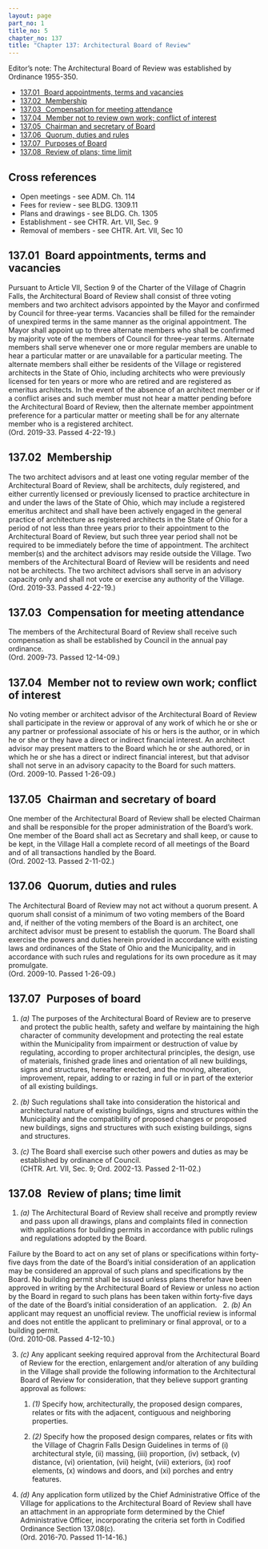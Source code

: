 ```yaml
---
layout: page
part_no: 1
title_no: 5
chapter_no: 137
title: "Chapter 137: Architectural Board of Review"
---
```


Editor’s note: The Architectural Board of Review was established by Ordinance
1955-350.

* [137.01   Board appointments, terms and vacancies](#13701-board-appointments-terms-and-vacancies)
* [137.02   Membership](#13702-membership)
* [137.03   Compensation for meeting attendance](#13703-compensation-for-meeting-attendance)
* [137.04   Member not to review own work; conflict of interest](#13704-member-not-to-review-own-work-conflict-of-interest)
* [137.05   Chairman and secretary of Board](#13705-chairman-and-secretary-of-board)
* [137.06   Quorum, duties and rules](#13706-quorum-duties-and-rules)
* [137.07   Purposes of Board](#13707-purposes-of-board)
* [137.08   Review of plans; time limit](#13708-review-of-plans-time-limit)

## Cross references

* Open meetings - see ADM. Ch. 114
* Fees for review - see BLDG. 1309.11
* Plans and drawings - see BLDG. Ch. 1305
* Establishment - see CHTR. Art. VII, Sec. 9
* Removal of members - see CHTR. Art. VII, Sec 10

## 137.01   Board appointments, terms and vacancies

Pursuant to Article VII, Section 9 of the Charter of the Village of Chagrin
Falls, the Architectural Board of Review shall consist of three voting members
and two architect advisors appointed by the Mayor and confirmed by Council for
three-year terms. Vacancies shall be filled for the remainder of unexpired
terms in the same manner as the original appointment. The Mayor shall appoint up
to three alternate members who shall be confirmed by majority vote of the
members of Council for three-year terms. Alternate members shall serve whenever
one or more regular members are unable to hear a particular matter or are
unavailable for a particular meeting. The alternate members shall either be
residents of the Village or registered architects in the State of Ohio,
including architects who were previously licensed for ten years or more who are
retired and are registered as emeritus architects. In the event of the absence
of an architect member or if a conflict arises and such member must not hear a
matter pending before the Architectural Board of Review, then the alternate
member appointment preference for a particular matter or meeting shall be for
any alternate member who is a registered architect.  
(Ord. 2019-33. Passed 4-22-19.)

## 137.02   Membership

The two architect advisors and at least one voting regular member of the
Architectural Board of Review, shall be architects, duly registered, and either
currently licensed or previously licensed to practice architecture in and under
the laws of the State of Ohio, which may include a registered emeritus architect
and shall have been actively engaged in the general practice of architecture as
registered architects in the State of Ohio for a period of not less than three
years prior to their appointment to the Architectural Board of Review, but such
three year period shall not be required to be immediately before the time of
appointment. The architect member(s) and the architect advisors may reside
outside the Village. Two members of the Architectural Board of Review will be
residents and need not be architects. The two architect advisors shall serve in
an advisory capacity only and shall not vote or exercise any authority of the
Village.  
(Ord. 2019-33. Passed 4-22-19.)

## 137.03   Compensation for meeting attendance

The members of the Architectural Board of Review shall receive such compensation
as shall be established by Council in the annual pay ordinance.  
(Ord. 2009-73. Passed 12-14-09.)

## 137.04   Member not to review own work; conflict of interest

No voting member or architect advisor of the Architectural Board of Review shall
participate in the review or approval of any work of which he or she or any
partner or professional associate of his or hers is the author, or in which he
or she or they have a direct or indirect financial interest. An architect
advisor may present matters to the Board which he or she authored, or in which
he or she has a direct or indirect financial interest, but that advisor shall
not serve in an advisory capacity to the Board for such matters.  
(Ord. 2009-10. Passed 1-26-09.)

## 137.05   Chairman and secretary of board

One member of the Architectural Board of Review shall be elected Chairman and
shall be responsible for the proper administration of the Board’s work. One
member of the Board shall act as Secretary and shall keep, or cause to be kept,
in the Village Hall a complete record of all meetings of the Board and of all
transactions handled by the Board.  
(Ord. 2002-13. Passed 2-11-02.)

## 137.06   Quorum, duties and rules

The Architectural Board of Review may not act without a quorum present. A quorum
shall consist of a minimum of two voting members of the Board and, if neither of
the voting members of the Board is an architect, one architect advisor must be
present to establish the quorum. The Board shall exercise the powers and duties
herein provided in accordance with existing laws and ordinances of the State of
Ohio and the Municipality, and in accordance with such rules and regulations for
its own procedure as it may promulgate.  
(Ord. 2009-10. Passed 1-26-09.)

## 137.07   Purposes of board

1. _(a)_ The purposes of the Architectural Board of Review are to preserve and
protect the public health, safety and welfare by maintaining the high character
of community development and protecting the real estate within the Municipality
from impairment or destruction of value by regulating, according to proper
architectural principles, the design, use of materials, finished grade lines and
orientation of all new buildings, signs and structures, hereafter erected, and
the moving, alteration, improvement, repair, adding to or razing in full or in
part of the exterior of all existing buildings.

2. _(b)_ Such regulations shall take into consideration the historical and
architectural nature of existing buildings, signs and structures within the
Municipality and the compatibility of proposed changes or proposed new
buildings, signs and structures with such existing buildings, signs and
structures.

3. _(c)_ The Board shall exercise such other powers and duties as may be
established by ordinance of Council.  
(CHTR. Art. VII, Sec. 9; Ord. 2002-13. Passed 2-11-02.)

## 137.08   Review of plans; time limit

1. _(a)_ The Architectural Board of Review shall receive and promptly review and
pass upon all drawings, plans and complaints filed in connection with
applications for building permits in accordance with public rulings and
regulations adopted by the Board.

Failure by the Board to act on any set of plans or specifications within
forty-five days from the date of the Board’s initial consideration of an
application may be considered an approval of such plans and specifications by
the Board. No building permit shall be issued unless plans therefor have been
approved in writing by the Architectural Board of Review or unless no action by
the Board in regard to such plans has been taken within forty-five days of the
date of the Board’s initial consideration of an application.
 
2. _(b)_ An applicant may request an unofficial review. The unofficial review is
informal and does not entitle the applicant to preliminary or final approval, or
to a building permit.  
(Ord. 2010-08. Passed 4-12-10.)

3. _(c)_ Any applicant seeking required approval from the Architectural Board of
Review for the erection, enlargement and/or alteration of any building in the
Village shall provide the following information to the Architectural Board of
Review for consideration, that they believe support granting approval as
follows:

    1. _(1)_ Specify how, architecturally, the proposed design compares, relates
    or fits with the adjacent, contiguous and neighboring properties.

    2. _(2)_ Specify how the proposed design compares, relates or fits with the
    Village of Chagrin Falls Design Guidelines in terms of (i) architectural
    style, (ii) massing, (iii) proportion, (iv) setback, (v) distance, (vi)
    orientation, (vii) height, (viii) exteriors, (ix) roof elements, (x) windows
    and doors, and (xi) porches and entry features.

4. _(d)_ Any application form utilized by the Chief Administrative Office of the
Village for applications to the Architectural Board of Review shall have an
attachment in an appropriate form determined by the Chief Administrative
Officer, incorporating the criteria set forth in Codified Ordinance Section
137.08(c).  
(Ord. 2016-70. Passed 11-14-16.)
